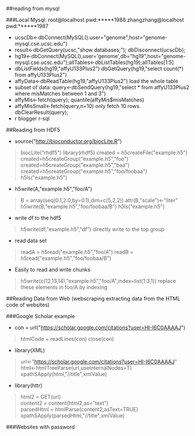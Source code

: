 
##reading from mysql

###Local Mysql:  root@localhost   pwd:*****1988    zhangzhang@localhost  pwd:******1987

* ucscDb<-dbConnect(MySQL().user="genome",host="genome-mysql.cse.ucsc.edu")
* result<-dbGetQuery(ucsc,"show databases;"); dbDisconnect(ucscDb);
* hg19<-dbConnect(MySQL(),user='genome',db="hg19",host="genome-mysql.cse.ucsc.edu");allTables<-dbListTables(hg19);allTables[1:5]
* dbListFields(hg19,"affyU133Plus2")     dbGetQuery(hg19,"select count(*) from affyU133Plus2")
* affyData<-dbReadTable(hg19,"affyU133Plus2")    load the whole table
* subset of data:   query<-dbSendQuery(hg19,"select * from affyU133Plus2 where misMatches between 1 and 3")
* affyMis<-fetch(query); quantile(affyMis$misMatches)
* affyMisSmall<-fetch(query,n=10) only fetch 10 rows. dbClearResult(query);
* r blogger  r-sql


##Reading from HDF5

* source("http://bioconductor.org/biocLite.R")
> biocLite("rhdf5")
> library(rhdf5)   created = h5createFile("example.h5")
> created=h5createGroup("example.h5","foo")
> created=h5createGroup("example.h5","baa")
> created=h5createGroup("example.h5","foo/foobaa")
> h5ls("example.h5")

* h5write(A,"example.h5","foo/A")
> B = array(seq(0.1,2.0,by=0.1),dim=c(5,2,2))
> attr(B,"scale")<-"liter"
> h5write(B,"example.h5","foo/foobaa/B")
> h5ls("example.h5")

* write df to the hdf5
> h5write(df,"example.h5","df") directly write to the top group

* read data set
> readA = h5read("example.h5","foo/A")
> readB = h5read("example.h5","foo/foobaa/B")

* Easily to read and write chunks

> h5write(c(12,13,14),"example.h5","foo/A",index=list(1:3,1))  replace these elements in foo/A by indexing

##Reading Data from Web (webscraping  extracting data from the HTML code of websites)

###Google Scholar example

* con = url("https://scholar.google.com/citations?user=HI-I6C0AAAAJ")
> htmlCode = readLines(con)
> close(con) 

* library(XML)
> url<-"https://scholar.google.com/citations?user=HI-I6C0AAAAJ"  
> html<-htmlTreeParse(url,useInternalNodes=T)  
> xpathSApply(html,"//title",xmlValue)  
  
* library(httr)   
> html2 = GET(url)  
> content2 = content(html2,as="text")  
> parsedHtml = htmlParse(content2,asText=TRUE)  
> xpathSApply(parsedHtml,"//title",xmlValue)  
  
###Websites with password
  
  


